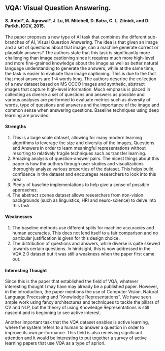 ## VQA: Visual Question Answering. 

#### S. Antol\*, A. Agrawal\*, J. Lu, M. Mitchell, D. Batra, C. L. Zitnick, and D. Parikh. ICCV, 2015. 

The paper proposes a new type of AI task that combines the different sub-branches of AI, Visual Question Answering. The idea is that given an image and a set of questions about that image, can a machine generate correct or plausible answers? The authors state that this task is significantly more challenging than image captioning since it requires much more high-level and more fine-grained knowledge about the image as well as better natural language understanding to generate the answers, while at the same time, the task is easier to evaluate than image captioning. This is due to the fact that most answers are 1-4 words long. The authors describe the collection of a new dataset based on MS COCO images and synthetic, abstract images that capture high-level information. Much emphasis is placed in collecting as diverse a set of questions and answers as possible and various analyses are performed to evaluate metrics such as diversity of words, type of questions and answers and the importance of the image and common sense when answering questions. Baseline techniques using deep learning are provided.


#### Strengths

1. This is a large scale dataset, allowing for many modern learning algorithms to leverage the size and diversity of the Images, Questions and Answers in order to learn meaningful representations without resorting to relatively fragile techniques such as transfer learning.
2. Amazing analysis of question-answer pairs. The nicest things about this paper is how the authors through user studies and visualizations thoroughly analyze various properties of the dataset. This helps build confidence in the dataset and encourages researchers to look into this area.
3. Plenty of baseline implementations to help give a sense of possible approaches.
4. The abstract scenes dataset allows researchers from non-vision backgrounds (such as linguistics, HRI and neuro-science) to delve into this task.

#### Weaknesses

1. The baseline methods use different splits for machine accuracies and human accuracies. This does not lend itself to a fair comparison and no particular justification is given for this design choice.
2. The distribution of questions and answers, while diverse is quite skewed towards certain questions. In hindsight, this is now addressed in the VQA 2.0 dataset but it was still a weakness when the paper first came out.


#### Interesting Thought

Since this is the paper that established the field of VQA, whatever interesting thought I may have may already be a published paper. However, in the introduction, the paper mentions the use of Computer Vision, Natural Language Processing and "Knowledge Representations". We have seen ample work using fancy architectures and techniques to tackle the pillars of CV and NLP, but the theory of using Knowledge Representations is still nascent and is beginning to see active interest.

Another important task that the VQA dataset enables is active learning, where the system refers to a human to answer a question in order to improve its own performance. This field is also receiving significant attention and it would be interesting to put together a survey of active learning papers that use VQA as a type of apriori.